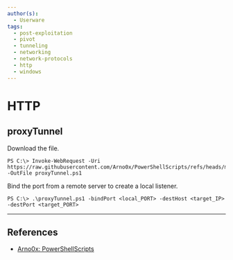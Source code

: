 ```yaml
---
author(s):
  - Userware
tags:
  - post-exploitation
  - pivot
  - tunneling
  - networking
  - network-protocols
  - http
  - windows
---
```

# HTTP

## proxyTunnel

Download the file.

```
PS C:\> Invoke-WebRequest -Uri https://raw.githubusercontent.com/Arno0x/PowerShellScripts/refs/heads/master/proxyTunnel.ps1 -OutFile proxyTunnel.ps1
```

Bind the port from a remote server to create a local listener.

```
PS C:\> .\proxyTunnel.ps1 -bindPort <local_PORT> -destHost <target_IP> -destPort <target_PORT>
```

---
## References

- [Arno0x: PowerShellScripts](https://github.com/Arno0x/PowerShellScripts)